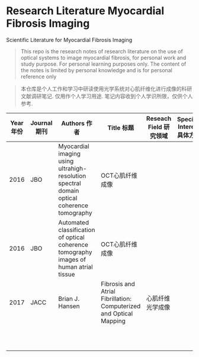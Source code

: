 # Research Literature Myocardial Fibrosis Imaging
 Scientific Literature for Myocardial Fibrosis Imaging

> This repo is the research notes of research literature on the use of optical systems to image myocardial fibrosis, for personal work and study purpose.
> For personal learning purposes only.
> The content of the notes is limited by personal knowledge and is for personal reference only

> 本仓库是个人工作和学习中研读使用光学系统对心肌纤维化进行成像的科研文献调研笔记.
> 仅用作个人学习用途.
> 笔记内容收到个人学识所限，仅供个人参考.

| Year 年份  | Journal 期刊  | Authors 作者  | Title 标题  | Reseach Field 研究领域  | Specific Interest 具体方向  | Link 链接  |
|---|---|---|---|---|---|---|
| 2016  | JBO  | Myocardial imaging using ultrahigh-resolution spectral domain optical coherence tomography  | OCT心肌纤维成像  |   |   |   |
| 2016  | JBO  | Automated classification of optical coherence tomography images of human atrial tissue  | OCT心肌纤维成像  |   |   |   |
| 2017  | JACC  | Brian J. Hansen  | Fibrosis and Atrial Fibrillation: Computerized and Optical Mapping  | 心肌纤维光学成像  |   |   |
|   |   |   |   |   |   |   |
|   |   |   |   |   |   |   |
|   |   |   |   |   |   |   |
|   |   |   |   |   |   |   |
|   |   |   |   |   |   |   |
|   |   |   |   |   |   |   |
|   |   |   |   |   |   |   |
|   |   |   |   |   |   |   |
|   |   |   |   |   |   |   |
|   |   |   |   |   |   |   |
|   |   |   |   |   |   |   |